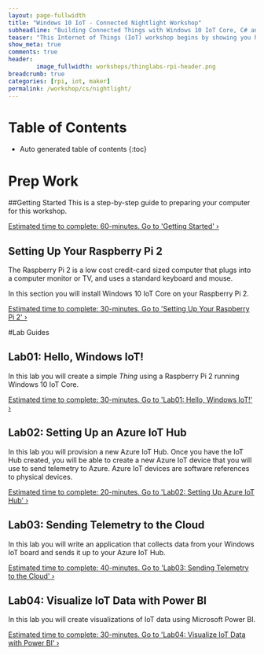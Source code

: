 ```yaml
---
layout: page-fullwidth
title: "Windows 10 IoT - Connected Nightlight Workshop"
subheadline: "Building Connected Things with Windows 10 IoT Core, C# and Azure IoT Hubs"
teaser: "This Internet of Things (IoT) workshop begins by showing you how to use Windows 10 IoT Core to connect sensors and devices.  You will then be shown how to connect a device to the Cloud.  Next you will be shown how to leverage Microsoft Azure services to collect data and control devices. Finally, you will be shown how to use advanced services like analytics and machine learning to gain insights using your devices."
show_meta: true
comments: true
header: 
        image_fullwidth: workshops/thinglabs-rpi-header.png
breadcrumb: true
categories: [rpi, iot, maker]
permalink: /workshop/cs/nightlight/
---
```


# Table of Contents
*  Auto generated table of contents
{:toc}


# Prep Work

##Getting Started
This is a step-by-step guide to preparing your computer for this workshop.

<a class="radius button small" href="./getting-started/">Estimated time to complete: 60-minutes. Go to  'Getting Started' ›</a>

## Setting Up Your Raspberry Pi 2
The Raspberry Pi 2 is a low cost credit-card sized computer that plugs into a computer monitor or TV, and uses a standard keyboard and mouse. 

In this section you will install Windows 10 IoT Core on your Raspberry Pi 2.

<a class="radius button small" href="./setup-rpi2/">Estimated time to complete: 30-minutes. Go to  'Setting Up Your Raspberry Pi 2' ›</a>

#Lab Guides

## Lab01: Hello, Windows IoT!
In this lab you will create a simple _Thing_ using a Raspberry Pi 2 running Windows 10 IoT Core.

<a class="radius button small" href="./hello-windows-iot/">Estimated time to complete: 30-minutes. Go to  'Lab01: Hello, Windows IoT!' ›</a>

## Lab02: Setting Up an Azure IoT Hub
In this lab you will provision a new Azure IoT Hub. Once you have the IoT Hub created, you will be able to create a new Azure IoT device that you will use to send telemetry to Azure. Azure IoT devices are software references to physical devices.

<a class="radius button small" href="./setup-azure-iot-hub/">Estimated time to complete: 20-minutes. Go to  'Lab02: Setting Up Azure IoT Hub' ›</a>

## Lab03: Sending Telemetry to the Cloud
In this lab you will write an application that collects data from your Windows IoT board and sends it up to your Azure IoT Hub.

<a class="radius button small" href="./sending-telemetry/">Estimated time to complete: 40-minutes. Go to  'Lab03: Sending Telemetry to the Cloud' ›</a>

## Lab04: Visualize IoT Data with Power BI
In this lab you will create visualizations of IoT data using Microsoft Power BI.

<a class="radius button small" href="./visualize-iot-with-powerbi/">Estimated time to complete: 30-minutes. Go to  'Lab04: Visualize IoT Data with Power BI' ›</a>